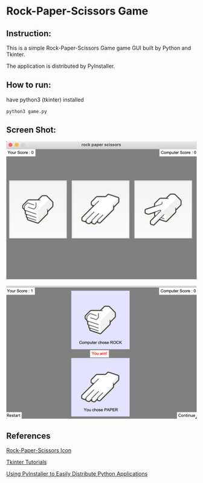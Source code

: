 # Rock-Paper-Scissors Game

## Instruction:

This is a simple Rock-Paper-Scissors Game game GUI built by Python and Tkinter.

The application is distributed by PyInstaller.

## How to run:

have python3 (tkinter) installed

```Shell
python3 game.py
```

## Screen Shot:

![plot](./images/screen_shot_1.png)

![plot](./images/screen_shot_2.png)

## References

[Rock-Paper-Scissors Icon](https://github.com/forooghl/rock_paper_scissors_GUI/tree/master/Icon)

[Tkinter Tutorials](https://realpython.com/python-gui-tkinter/#conclusion)

[Using PyInstaller to Easily Distribute Python Applications](https://realpython.com/pyinstaller-python/)